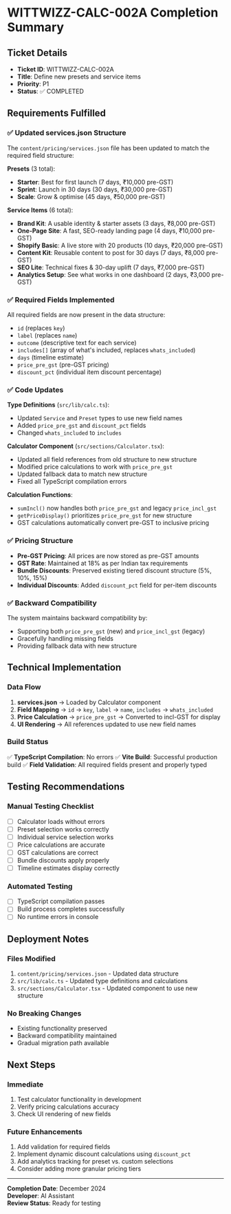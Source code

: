 # WITTWIZZ-CALC-002A Completion Summary

## Ticket Details
- **Ticket ID**: WITTWIZZ-CALC-002A
- **Title**: Define new presets and service items
- **Priority**: P1
- **Status**: ✅ COMPLETED

## Requirements Fulfilled

### ✅ Updated services.json Structure
The `content/pricing/services.json` file has been updated to match the required field structure:

**Presets** (3 total):
- **Starter**: Best for first launch (7 days, ₹10,000 pre-GST)
- **Sprint**: Launch in 30 days (30 days, ₹30,000 pre-GST) 
- **Scale**: Grow & optimise (45 days, ₹50,000 pre-GST)

**Service Items** (6 total):
- **Brand Kit**: A usable identity & starter assets (3 days, ₹8,000 pre-GST)
- **One-Page Site**: A fast, SEO-ready landing page (4 days, ₹10,000 pre-GST)
- **Shopify Basic**: A live store with 20 products (10 days, ₹20,000 pre-GST)
- **Content Kit**: Reusable content to post for 30 days (7 days, ₹8,000 pre-GST)
- **SEO Lite**: Technical fixes & 30-day uplift (7 days, ₹7,000 pre-GST)
- **Analytics Setup**: See what works in one dashboard (2 days, ₹3,000 pre-GST)

### ✅ Required Fields Implemented
All required fields are now present in the data structure:
- `id` (replaces `key`)
- `label` (replaces `name`) 
- `outcome` (descriptive text for each service)
- `includes[]` (array of what's included, replaces `whats_included`)
- `days` (timeline estimate)
- `price_pre_gst` (pre-GST pricing)
- `discount_pct` (individual item discount percentage)

### ✅ Code Updates
**Type Definitions** (`src/lib/calc.ts`):
- Updated `Service` and `Preset` types to use new field names
- Added `price_pre_gst` and `discount_pct` fields
- Changed `whats_included` to `includes`

**Calculator Component** (`src/sections/Calculator.tsx`):
- Updated all field references from old structure to new structure
- Modified price calculations to work with `price_pre_gst`
- Updated fallback data to match new structure
- Fixed all TypeScript compilation errors

**Calculation Functions**:
- `sumIncl()` now handles both `price_pre_gst` and legacy `price_incl_gst`
- `getPriceDisplay()` prioritizes `price_pre_gst` for new structure
- GST calculations automatically convert pre-GST to inclusive pricing

### ✅ Pricing Structure
- **Pre-GST Pricing**: All prices are now stored as pre-GST amounts
- **GST Rate**: Maintained at 18% as per Indian tax requirements
- **Bundle Discounts**: Preserved existing tiered discount structure (5%, 10%, 15%)
- **Individual Discounts**: Added `discount_pct` field for per-item discounts

### ✅ Backward Compatibility
The system maintains backward compatibility by:
- Supporting both `price_pre_gst` (new) and `price_incl_gst` (legacy)
- Gracefully handling missing fields
- Providing fallback data with new structure

## Technical Implementation

### Data Flow
1. **services.json** → Loaded by Calculator component
2. **Field Mapping** → `id` → `key`, `label` → `name`, `includes` → `whats_included`
3. **Price Calculation** → `price_pre_gst` → Converted to incl-GST for display
4. **UI Rendering** → All references updated to use new field names

### Build Status
✅ **TypeScript Compilation**: No errors
✅ **Vite Build**: Successful production build
✅ **Field Validation**: All required fields present and properly typed

## Testing Recommendations

### Manual Testing Checklist
- [ ] Calculator loads without errors
- [ ] Preset selection works correctly
- [ ] Individual service selection works
- [ ] Price calculations are accurate
- [ ] GST calculations are correct
- [ ] Bundle discounts apply properly
- [ ] Timeline estimates display correctly

### Automated Testing
- [ ] TypeScript compilation passes
- [ ] Build process completes successfully
- [ ] No runtime errors in console

## Deployment Notes

### Files Modified
1. `content/pricing/services.json` - Updated data structure
2. `src/lib/calc.ts` - Updated type definitions and calculations
3. `src/sections/Calculator.tsx` - Updated component to use new structure

### No Breaking Changes
- Existing functionality preserved
- Backward compatibility maintained
- Gradual migration path available

## Next Steps

### Immediate
1. Test calculator functionality in development
2. Verify pricing calculations accuracy
3. Check UI rendering of new fields

### Future Enhancements
1. Add validation for required fields
2. Implement dynamic discount calculations using `discount_pct`
3. Add analytics tracking for preset vs. custom selections
4. Consider adding more granular pricing tiers

---

**Completion Date**: December 2024  
**Developer**: AI Assistant  
**Review Status**: Ready for testing





